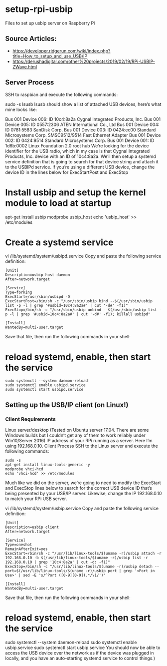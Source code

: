 # setup-rpi-usbip
Files to set up usbip server on Raspberry Pi

## Source Articles:

- https://developer.ridgerun.com/wiki/index.php?title=How_to_setup_and_use_USB/IP
- https://derushadigital.com/other%20projects/2019/02/19/RPi-USBIP-ZWave.html

## Server Process
SSH to raspbian and execute the following commands:

sudo -s
lsusb
lsusb should show a list of attached USB devices, here’s what mine looks like:

Bus 001 Device 006: ID 10c4:8a2a Cygnal Integrated Products, Inc.
Bus 001 Device 005: ID 0557:2306 ATEN International Co., Ltd
Bus 001 Device 004: ID 0781:5583 SanDisk Corp.
Bus 001 Device 003: ID 0424:ec00 Standard Microsystems Corp. SMSC9512/9514 Fast Ethernet Adapter
Bus 001 Device 002: ID 0424:9514 Standard Microsystems Corp.
Bus 001 Device 001: ID 1d6b:0002 Linux Foundation 2.0 root hub
We’re looking for the device identifier for the USB radio, which in my case is that Cygnal Integrated Products, Inc. device with an ID of 10c4:8a2a. We’ll then setup a systemd service definition that is going to search for that device string and attach it to the USBIPd service. If you’re using a different USB device, change the device ID in the lines below for ExecStartPost and ExecStop

# Install usbip and setup the kernel module to load at startup
apt-get install usbip
modprobe usbip_host
echo 'usbip_host' >> /etc/modules

# Create a systemd service
vi /lib/systemd/system/usbipd.service
Copy and paste the following service definition:

```
[Unit]
Description=usbip host daemon
After=network.target

[Service]
Type=forking
ExecStart=/usr/sbin/usbipd -D
ExecStartPost=/bin/sh -c "/usr/sbin/usbip bind --$(/usr/sbin/usbip list -p -l | grep '#usbid=10c4:8a2a#' | cut '-d#' -f1)"
ExecStop=/bin/sh -c "/usr/sbin/usbip unbind --$(/usr/sbin/usbip list -p -l | grep '#usbid=10c4:8a2a#' | cut '-d#' -f1); killall usbipd"

[Install]
WantedBy=multi-user.target
```
Save that file, then run the following commands in your shell:

# reload systemd, enable, then start the service
```
sudo systemctl --system daemon-reload
sudo systemctl enable usbipd.service
sudo systemctl start usbipd.service
```
## Setting up the USB/IP client (on Linux!)
### Client Requirements
Linux server/desktop (Tested on Ubuntu server 17.04. There are some Windows builds but I couldn’t get any of them to work reliably under Win10/Server 2016)
IP address of your RPi running as a server. Here I’m using 192.168.0.10.
Client Process
SSH to the Linux server and execute the following commands:
```
sudo -s
apt-get install linux-tools-generic -y
modprobe vhci-hcd
echo 'vhci-hcd' >> /etc/modules
```
Much like we did on the server, we’re going to need to modify the ExecStart and ExecStop lines below to search for the correct USB device ID that’s being presented by your USB/IP server. Likewise, change the IP 192.168.0.10 to match your RPi USB server.

vi /lib/systemd/system/usbip.service
Copy and paste the following service definition:

```
[Unit]
Description=usbip client
After=network.target

[Service]
Type=oneshot
RemainAfterExit=yes
ExecStart=/bin/sh -c "/usr/lib/linux-tools/$(uname -r)/usbip attach -r 192.168.0.10 -b $(/usr/lib/linux-tools/$(uname -r)/usbip list -r 192.168.0.10 | grep '10c4:8a2a' | cut -d: -f1)"
ExecStop=/bin/sh -c "/usr/lib/linux-tools/$(uname -r)/usbip detach --port=$(/usr/lib/linux-tools/$(uname -r)/usbip port | grep '<Port in Use>' | sed -E 's/^Port ([0-9][0-9]).*/\1/')"

[Install]
WantedBy=multi-user.target
```

Save that file, then run the following commands in your shell:

# reload systemd, enable, then start the service
sudo systemctl --system daemon-reload
sudo systemctl enable usbip.service
sudo systemctl start usbip.service
You should now be able to access the USB device over the network as if the device was plugged in locally, and you have an auto-starting systemd service to control things.)

